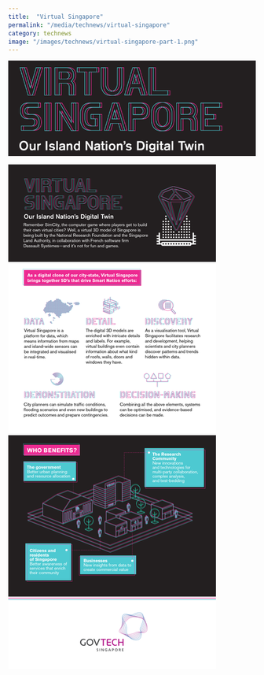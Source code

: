 ```yaml
---
title:  "Virtual Singapore"
permalink: "/media/technews/virtual-singapore"
category: technews
image: "/images/technews/virtual-singapore-part-1.png"
---
```


![Virtual Singapore](/images/technews/virtual-singapore-part-1.png)

![Virtual Singapore](/images/technews/virtual-singapore-part-2.png)
